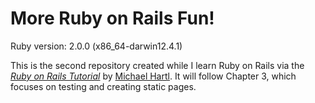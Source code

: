 # More Ruby on Rails Fun!

Ruby version:	2.0.0 (x86_64-darwin12.4.1)

This is the second repository created while I learn Ruby on Rails via the [*Ruby on Rails Tutorial*](http://railstutorial.org/)
by [Michael Hartl](http://michaelhartl.com/). It will follow Chapter 3, which focuses on testing and creating static pages.


